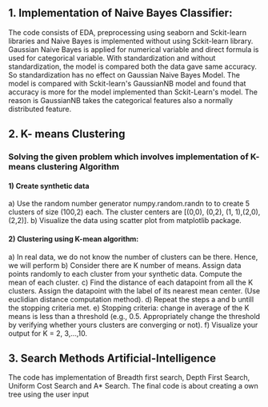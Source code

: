 ## 1. Implementation of Naive Bayes Classifier:

The code consists of EDA, preprocessing using seaborn and Sckit-learn libraries and Naive Bayes is implemented without using Sckit-learn library.
Gaussian Naive Bayes is applied for numerical variable and direct formula is used for categorical variable.
With standardization and without standardization, the model is compared both the data gave same accuracy.
So standardization has no effect on Gaussian Naive Bayes Model.
The model is compared with Sckit-learn's GaussianNB model and found that accuracy is more for the model implemented than Sckit-Learn's model.
The reason is GaussianNB takes the categorical features also a normally distributed feature.

## 2. K- means Clustering
### Solving the given problem which involves implementation of K- means clustering Algorithm
#### 1) Create synthetic data
a) Use the random number generator numpy.random.randn to to create 5 clusters of size (100,2) each. The cluster
centers are [(0,0), (0,2), (1, 1),(2,0),(2,2)].
b) Visualize the data using scatter plot from matplotlib package.

#### 2) Clustering using K-mean algorithm:
a) In real data, we do not know the number of clusters can be there. Hence, we will perform
b) Consider there are K number of means. Assign data points randomly to each cluster from your synthetic data. Compute
the mean of each cluster.
c) Find the distance of each datapoint from all the K clusters. Assign the datapoint with the label of its nearest mean center.
(Use euclidian distance computation method).
d) Repeat the steps a and b untill the stopping criteria met.
e) Stopping criteria: change in average of the K means is less than a threshold (e.g., 0.5. Appropriately change the
threshold by verifying whether yours clusters are converging or not).
f) Visualize your output for K = 2, 3,...,10.


## 3. Search Methods Artificial-Intelligence
The code has implementation of Breadth first search, Depth First Search, Uniform Cost Search and A* Search.
The final code is about creating a own tree using the user input
